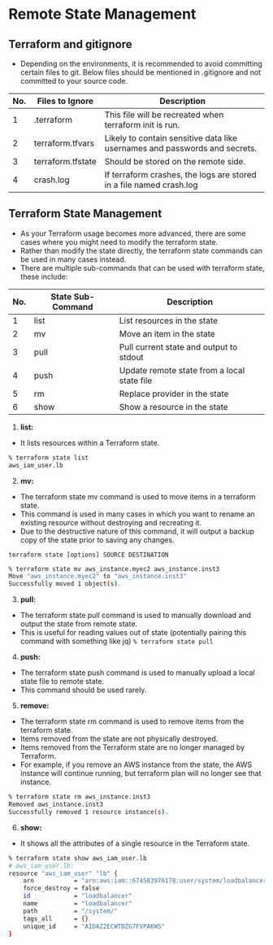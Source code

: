 # Remote State Management

## Terraform and gitignore
- Depending on the environments, it is recommended to avoid committing certain files to git. Below files should be mentioned in .gitignore and not committed to your source code.
  
|  No.  |Files to Ignore    |            Description                                                      |
| ----- |------------------ | --------------------------------------------------------------------------- |
|   1   | .terraform        | This file will be recreated when terraform init is run.                     |
|   2   | terraform.tfvars  | Likely to contain sensitive data like usernames and passwords and secrets.  |
|   3   | terraform.tfstate | Should be stored on the remote side.                                        |
|   4   | crash.log         | If terraform crashes, the logs are stored in a file named crash.log         |

## Terraform State Management
- As your Terraform usage becomes more advanced, there are some cases where you might need to modify the terraform state.
- Rather than modify the state directly, the terraform state commands can be used in many cases instead.
- There are multiple sub-commands that can be used with terraform state, these include:

|  No.  | State Sub-Command  |            Description                                      |
| ----- | ------------------ | ----------------------------------------------------------- |
|   1   |      list          |  List resources in the state                                |
|   2   |      mv            |  Move an item in the state                                  |
|   3   |      pull          |  Pull current state and output to stdout                    |
|   4   |      push          |  Update remote state from a local state file                |
|   5   |      rm            |  Replace provider in the state                              |
|   6   |      show          |  Show a resource in the state                               |

1. **list:**
- It lists resources within a Terraform state.
```sh
% terraform state list
aws_iam_user.lb
```
2. **mv:** 
- The terraform state mv command is used to move items in a terraform state.
- This command is used in many cases in which you want to rename an existing resource without destroying and recreating it.
- Due to the destructive nature of this command, it will output a backup copy of the state prior to saving any changes.
  
`terraform state [options] SOURCE DESTINATION`

```sh
% terraform state mv aws_instance.myec2 aws_instance.inst3
Move "aws_instance.myec2" to "aws_instance.inst3"
Successfully moved 1 object(s).
```
3. **pull:**
- The terraform state pull command is used to manually download and output the state from remote state.
- This is useful for reading values out of state (potentially pairing this command with something like jq)
`% terraform state pull`

4. **push:**
- The terraform state push command is used to manually upload a local state file to remote state.
- This command should be used rarely.

5. **remove:**
- The terraform state rm command is used to remove items from the terraform state.
- Items removed from the state are not physically destroyed.
- Items removed from the Terraform state are no longer managed by Terraform.
- For example, if you remove an AWS instance from the state, the AWS instance will continue running, but terraform plan will no longer see that instance.
```sh
% terraform state rm aws_instance.inst3
Removed aws_instance.inst3
Successfully removed 1 resource instance(s).
```

6. **show:**
- It shows all the attributes of a single resource in the Terraform state.
```sh
% terraform state show aws_iam_user.lb
# aws_iam_user.lb:
resource "aws_iam_user" "lb" {
    arn           = "arn:aws:iam::674583976178:user/system/loadbalancer"
    force_destroy = false
    id            = "loadbalancer"
    name          = "loadbalancer"
    path          = "/system/"
    tags_all      = {}
    unique_id     = "AIDAZ2ECWTDZG7FVPAKWS"
}
```
